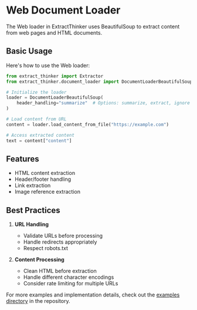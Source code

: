 # Web Document Loader

The Web loader in ExtractThinker uses BeautifulSoup to extract content from web pages and HTML documents.

## Basic Usage

Here's how to use the Web loader:

```python
from extract_thinker import Extractor
from extract_thinker.document_loader import DocumentLoaderBeautifulSoup

# Initialize the loader
loader = DocumentLoaderBeautifulSoup(
    header_handling="summarize"  # Options: summarize, extract, ignore
)

# Load content from URL
content = loader.load_content_from_file("https://example.com")

# Access extracted content
text = content["content"]
```

## Features

- HTML content extraction
- Header/footer handling
- Link extraction
- Image reference extraction

## Best Practices

1. **URL Handling**
   - Validate URLs before processing
   - Handle redirects appropriately
   - Respect robots.txt

2. **Content Processing**
   - Clean HTML before extraction
   - Handle different character encodings
   - Consider rate limiting for multiple URLs

For more examples and implementation details, check out the [examples directory](examples/) in the repository. 